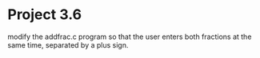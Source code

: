 # Project 3.6

modify the addfrac.c program so that the user enters both fractions at the 
same time, separated by a plus sign.

